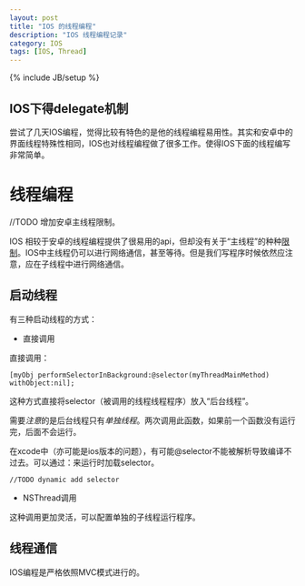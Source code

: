 ```yaml
---
layout: post
title: "IOS 的线程编程"
description: "IOS 线程编程记录"
category: IOS
tags: [IOS, Thread]
---
```

{% include JB/setup %}

IOS下得delegate机制
-----------

尝试了几天IOS编程，觉得比较有特色的是他的线程编程易用性。其实和安卓中的界面线程特殊性相同，IOS也对线程编程做了很多工作。使得IOS下面的线程编写非常简单。

# 线程编程 #

//TODO 增加安卓主线程限制。

IOS 相较于安卓的线程编程提供了很易用的api，但却没有关于“主线程”的种种[限制]()。IOS中主线程仍可以进行网络通信，甚至等待。但是我们写程序时候依然应注意，应在子线程中进行网络通信。

## 启动线程 ##

有三种启动线程的方式：
- 直接调用

直接调用： 

    [myObj performSelectorInBackground:@selector(myThreadMainMethod) withObject:nil];

这种方式直接将selector（被调用的线程线程程序）放入“后台线程”。

需要*注意*的是后台线程只有*单独线程*。两次调用此函数，如果前一个函数没有运行完，后面不会运行。

在xcode中（亦可能是ios版本的问题），有可能@selector不能被解析导致编译不过去。可以通过：来运行时加载selector。

    //TODO dynamic add selector
	

- NSThread调用

这种调用更加灵活，可以配置单独的子线程运行程序。


## 线程通信 ##

IOS编程是严格依照MVC模式进行的。
